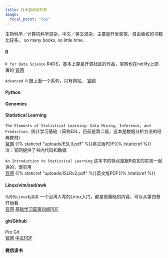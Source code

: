 ```yaml
---
title: 技术类阅读列表
image:
  focal_point: "top"
---
```

生物科学／计算机科学混杂，中文／英文混杂，主要是开发获取、自由版权的书籍比较多。
so many books, so little time.
<!--more-->
#### R
`R for Data Science` R4DS，基本上算是开源社区的作品，官网也在netlify上部署的
[官网](https://r4ds.had.co.nz/) 

`Advanced R` 跟上面一个系列，只有网站。
[官网](https://adv-r.hadley.nz/index.html) 



#### Python

#### Genomics

#### Statistical Learning
`The Elements of Statistical Learning: Data Mining, Inference, and Prediction.` 统计学习基础（简称ESL，目前是第二版，这本是数据分析方法的经典教材）  
[官网](https://www.ebi.ac.uk/metagenomics/) {{% staticref "uploads/ESLII.pdf" %}}英文版PDF{{% /staticref %}}   
注：官网提供了书内代码和数据


`An Introduction to Statistical Learning` 这本书的特点是跟R语言的实现一起讲的，很实用  
[官网](https://www.statlearning.com/) {{% staticref "uploads/ISLRv2.pdf" %}}英文版PDF{{% /staticref %}}

#### Linux/vim/sed/awk
`鸟哥的Linux私房菜` 一个台湾人写的Linux入门，都是很基础的内容，可以从第四章开始看   
[官网](http://cn.linux.vbird.org/) [基础学习篇第四版PDF](static/uploads/vbird-linux-basic-4e.pdf) 

#### git/Github
Pro Git   
[官网](https://dz2904.gitbooks.io/progit2-gitbook/content/) [中文PDF](static/uploads/progit-zh-v2.1.1.pdf) 

#### 微信读书





